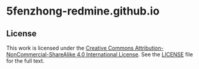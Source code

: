 # 5fenzhong-redmine.github.io

## License

This work is licensed under the [Creative Commons Attribution-NonCommercial-ShareAlike 4.0 International License](http://creativecommons.org/licenses/by-nc-sa/4.0/).
See the [LICENSE](LICENSE) file for the full text.
